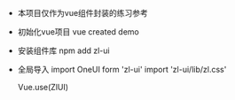 
- 本项目仅作为vue组件封装的练习参考

- 初始化vue项目
  vue created demo

- 安装组件库
  npm add zl-ui

- 全局导入
  import OneUI form 'zl-ui'
  import 'zl-ui/lib/zl.css'

  Vue.use(ZlUI)